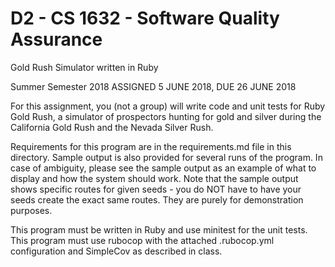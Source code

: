 # D2 - CS 1632 - Software Quality Assurance

Gold Rush Simulator written in Ruby

Summer Semester 2018 ASSIGNED 5 JUNE 2018, DUE 26 JUNE 2018


For this assignment, you (not a group) will write code and unit tests for Ruby Gold Rush, a simulator of prospectors hunting for gold and silver during the California Gold Rush and the Nevada Silver Rush.

Requirements for this program are in the requirements.md file in this directory. Sample output is also provided for several runs of the program. In case of ambiguity, please see the sample output as an example of what to display and how the system should work. Note that the sample output shows specific routes for given seeds - you do NOT have to have your seeds create the exact same routes. They are purely for demonstration purposes.

This program must be written in Ruby and use minitest for the unit tests. This program must use rubocop with the attached .rubocop.yml configuration and SimpleCov as described in class.
